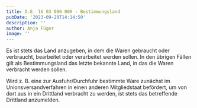 ```yaml
---
title: D.E. 16 03 000 000 - Bestimmungsland
pubDate: '2023-09-20T14:14:50'
description: ''
author: Anja Füger
image: ''
---
```


Es ist stets das Land anzugeben, in dem die Waren gebraucht oder verbraucht, bearbeitet oder verarbeitet werden sollen. In den übrigen Fällen gilt als Bestimmungsland das letzte bekannte Land, in das die Waren verbracht werden sollen.

Wird z. B. eine zur Ausfuhr/Durchfuhr bestimmte Ware zunächst im Unionsversandverfahren in einen anderen Mitgliedstaat befördert, um von dort aus in ein Drittland verbracht zu werden, ist stets das betreffende Drittland anzumelden.